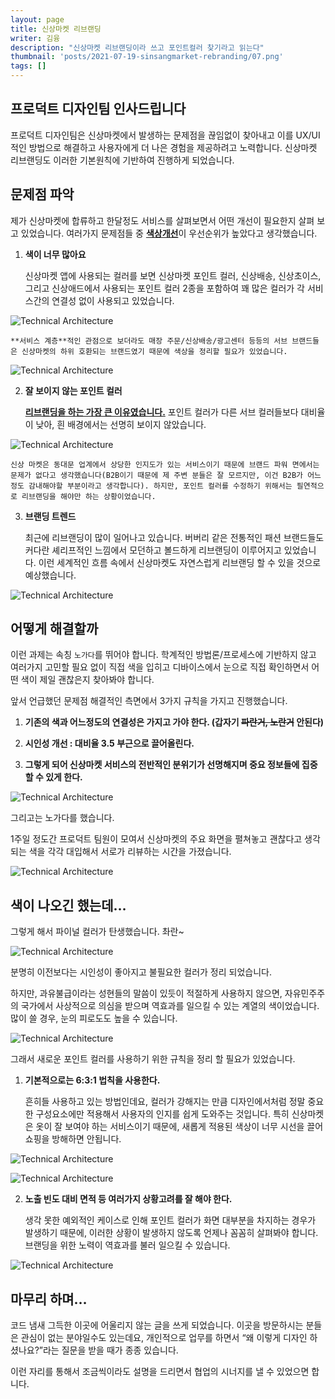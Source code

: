 ```yaml
---
layout: page
title: 신상마켓 리브랜딩
writer: 김융
description: "신상마켓 리브랜딩이라 쓰고 포인트컬러 찾기라고 읽는다"
thumbnail: 'posts/2021-07-19-sinsangmarket-rebranding/07.png'
tags: []
---
```



## 프로덕트 디자인팀 인사드립니다
프로덕트 디자인팀은 신상마켓에서 발생하는 문제점을 끊임없이 찾아내고 이를 UX/UI적인 방법으로 해결하고 사용자에게 더 나은 경험을 제공하려고 노력합니다.
신상마켓 리브랜딩도 이러한 기본원칙에 기반하여 진행하게 되었습니다.

## 문제점 파악
제가 신상마켓에 합류하고 한달정도 서비스를 살펴보면서 어떤 개선이 필요한지 살펴 보고 있었습니다. 여러가지 문제점들 중 <u>**색상개선**</u>이 우선순위가 높았다고 생각했습니다.

1. **색이 너무 많아요**

	신상마켓 앱에 사용되는 컬러를 보면 신상마켓 포인트 컬러, 신상배송, 신상초이스, 그리고 신상애드에서 사용되는 포인트 컬러 2종을 포함하여 꽤 많은 컬러가 각 서비스간의 연결성 없이 사용되고 있었습니다.

![Technical Architecture](/assets/image/posts/2021-07-19-sinsangmarket-rebranding/01.png)

	**서비스 계층**적인 관점으로 보더라도 매장 주문/신상배송/광고센터 등등의 서브 브랜드들은 신상마켓의 하위 호환되는 브랜드였기 때문에 색상을 정리할 필요가 있었습니다.

![Technical Architecture](/assets/image/posts/2021-07-19-sinsangmarket-rebranding/02.png)

2. **잘 보이지 않는 포인트 컬러**

	<u>**리브랜딩을 하는 가장 큰 이유였습니다.**</u> 포인트 컬러가 다른 서브 컬러들보다 대비율이 낮아, 흰 배경에서는 선명히 보이지 않았습니다.

![Technical Architecture](/assets/image/posts/2021-07-19-sinsangmarket-rebranding/03.png)

	신상 마켓은 동대문 업계에서 상당한 인지도가 있는 서비스이기 때문에 브랜드 파워 면에서는 문제가 없다고 생각했습니다(B2B이기 때문에 제 주변 분들은 잘 모르지만, 이건 B2B가 어느정도 감내해야할 부분이라고 생각합니다). 하지만, 포인트 컬러를 수정하기 위해서는 필연적으로 리브랜딩을 해야만 하는 상황이었습니다.

3. **브랜딩 트렌드**

	최근에 리브랜딩이 많이 일어나고 있습니다. 버버리 같은 전통적인 패션 브랜드들도 커다란 셰리프적인 느낌에서 모던하고 볼드하게 리브랜딩이 이루어지고 있었습니다. 이런 세계적인 흐름 속에서 신상마켓도 자연스럽게 리브랜딩 할 수 있을 것으로 예상했습니다.

![Technical Architecture](/assets/image/posts/2021-07-19-sinsangmarket-rebranding/04.png)


## 어떻게 해결할까
이런 과제는 속칭 `노가다`를 뛰어야 합니다.
학계적인 방법론/프로세스에 기반하지 않고 여러가지 고민할 필요 없이 직접 색을 입히고 디바이스에서 눈으로 직접 확인하면서 어떤 색이 제일 괜찮은지 찾아봐야 합니다.

앞서 언급했던 문제점 해결적인 측면에서 3가지 규칙을 가지고 진행했습니다.

1. **기존의 색과 어느정도의 연결성은 가지고 가야 한다. (갑자기 ~~파란거, 노란거~~ 안된다)**

2. **시인성 개선 : 대비율 3.5 부근으로 끌어올린다.**

3. **그렇게 되어 신상마켓 서비스의 전반적인 분위기가 선명해지며 중요 정보들에 집중할 수 있게 한다.**

![Technical Architecture](/assets/image/posts/2021-07-19-sinsangmarket-rebranding/05.png)

그리고는 노가다를 했습니다.

1주일 정도간 프로덕트 팀원이 모여서 신상마켓의 주요 화면을 펼쳐놓고 괜찮다고 생각되는 색을 각각 대입해서 서로가 리뷰하는 시간을 가졌습니다.

![Technical Architecture](/assets/image/posts/2021-07-19-sinsangmarket-rebranding/06.png)


## 색이 나오긴 했는데…
그렇게 해서 파이널 컬러가 탄생했습니다. 촤란~

![Technical Architecture](/assets/image/posts/2021-07-19-sinsangmarket-rebranding/07.png)

분명히 이전보다는 시인성이 좋아지고 불필요한 컬러가 정리 되었습니다.   

하지만, 과유불급이라는 성현들의 말씀이 있듯이 적절하게 사용하지 않으면, 자유민주주의 국가에서 사상적으로 의심을 받으며 역효과를 일으킬 수 있는 계열의 색이었습니다. 많이 쓸 경우, 눈의 피로도도 높을 수 있습니다. 

![Technical Architecture](/assets/image/posts/2021-07-19-sinsangmarket-rebranding/11.jpg)

그래서 새로운 포인트 컬러를 사용하기 위한 규칙을 정리 할 필요가 있었습니다.

1. **기본적으로는 6:3:1 법칙을 사용한다.**

	흔히들 사용하고 있는 방법인데요, 컬러가 강해지는 만큼 디자인에서처럼 정말 중요한 구성요소에만 적용해서 사용자의 인지를 쉽게 도와주는 것입니다. 특히 신상마켓은 옷이 잘 보여야 하는 서비스이기 때문에, 새롭게 적용된 색상이 너무 시선을 끌어 쇼핑을 방해하면 안됩니다.

![Technical Architecture](/assets/image/posts/2021-07-19-sinsangmarket-rebranding/08.png)

![Technical Architecture](/assets/image/posts/2021-07-19-sinsangmarket-rebranding/09.png)

2. **노출 빈도 대비 면적 등 여러가지 상황고려를 잘 해야 한다.**

	생각 못한 예외적인 케이스로 인해 포인트 컬러가 화면 대부분을 차지하는 경우가 발생하기 때문에, 이러한 상황이 발생하지 않도록 언제나 꼼꼼히 살펴봐야 합니다. 브랜딩을 위한 노력이 역효과를 불러 일으킬 수 있습니다.

![Technical Architecture](/assets/image/posts/2021-07-19-sinsangmarket-rebranding/10.png)


## 마무리 하며…
코드 냄새 그득한 이곳에 어울리지 않는 글을 쓰게 되었습니다. 이곳을 방문하시는 분들은 관심이 없는 분야일수도 있는데요, 개인적으로 업무를 하면서 “왜 이렇게 디자인 하셨나요?”라는 질문을 받을 때가 종종 있습니다.

이런 자리를 통해서 조금씩이라도 설명을 드리면서 협업의 시너지를 낼 수 있었으면 합니다.
